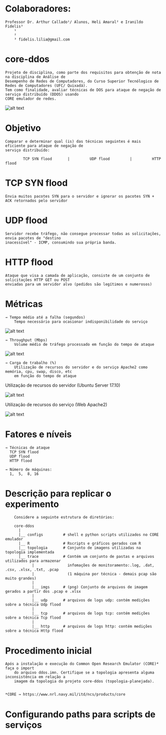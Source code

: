 # Colaboradores: 
    Professor Dr. Arthur Callado¹/ Alunos, Heli Amaral² e Iranildo Fidelis³
    	¹
    	² 
    	³ fidelis.lilia@gmail.com

# core-ddos 
    Projeto de disciplina, como parte dos requisitos para obtenção de nota na disciplina de Análise de 
    Desempenho de Redes de Computadores, do Curso Superior Tecnólogico de Redes de Computadores (UFC/ Quixadá). 
    Tem como finalidade, avaliar técnicas de DOS para ataque de negação de serviço distribuído (DDOS) usando 
    CORE emulador de redes. 
    
![alt text](https://raw.githubusercontent.com/Fid04/core-ddos/master/topo-vf.png)

# Objetivo
    Comparar e determinar qual (is) das técnicas seguintes é mais eficiente para ataque de negação de 
    serviço distribuído:

 			TCP SYN flood       |         UDP flood         |         HTTP flood

# TCP SYN flood 
    Envia muitos pacotes SYN para o servidor e ignorar os pacotes SYN + ACK retornados pelo servidor  

# UDP flood   
    Servidor recebe tráfego, não consegue processar todas as solicitações, envia pacotes de "destino 
    inacessível" - ICMP, consumindo sua própria banda.  

# HTTP flood 
    Ataque que visa a camada de aplicação, consiste de um conjunto de solicitações HTTP GET ou POST 
    enviadas para um servidor alvo (pedidos são legítimos e numerosos)

# Métricas

    → Tempo médio até a falha (segundos)
        Tempo necessário para ocasionar indisponibilidade do serviço

![alt text](https://raw.githubusercontent.com/Fid04/core-ddos/master/R/mtf.png)
                   
    → Throughput (Mbps)              
        Volume médio de tráfego processado em função do tempo de ataque

![alt text](https://raw.githubusercontent.com/Fid04/core-ddos/master/R/vazao.png)
        
    → Carga de trabalho (%)
        Utilização de recursos do servidor e do serviço Apache2 como memória, cpu, swap, disco, etc 
        em função do tempo de ataque 

Utilização de recursos do servidor (Ubuntu Server 17.10)

![alt text](https://raw.githubusercontent.com/Fid04/core-ddos/master/trace/imgs/servidor.png)


Utilização de recursos do serviço (Web Apache2)

![alt text](https://raw.githubusercontent.com/Fid04/core-ddos/master/trace/imgs/apache.png)

   
# Fatores e níveis

    → Técnicas de ataque          
      TCP SYN flood
      UDP flood
      HTTP flood
                   
    → Número de máquinas:  
      1,  5,  8, 16


# Descrição para replicar o experimento

        Considere a seguinte estrutura de diretórios:
        
        core-ddos
          |
          |__ configs         # shell e python scripts utilizados no CORE emulador
          |__ R               # Rscripts e gráficos gerados com R  
          |__ topologia       # Conjunto de imagens utilizadas na topologia implementada 
          |__ trace           # Contém um conjunto de pastas e arquivos utilizados para armazenar 
                |               infomações de monitoramento:.log, .dat, .csv, .xlsx, .txt, .pcap 
                |               (1 máquina por técnica - demais pcap são muito grandes)                    
                |                
                |__ imgs      # (png) Conjunto de arquivos de imagem gerados a partir dos .pcap e .xlsx 
                |
                |__ udp       # arquivos de logs udp: contém medições sobre a técnica Udp flood
                |
                |__ tcp       # arquivos de logs tcp: contém medições sobre a técnica Tcp flood
                |
                |__ http      # arquivos de logs http: contém medições sobre a técnica Http flood
                
             
                    
# Procedimento inicial 

  	Após a instalação e execução do Common Open Research Emulator (CORE)* faça o import
        do arquivo ddos.imn. Certifique se a topologia apresenta alguma inconsistência em relação a 
        imagem da topologia do projeto core-ddos (topologia-planejada).


  	*CORE → https://www.nrl.navy.mil/itd/ncs/products/core 

# Configurando paths para scripts de serviços





